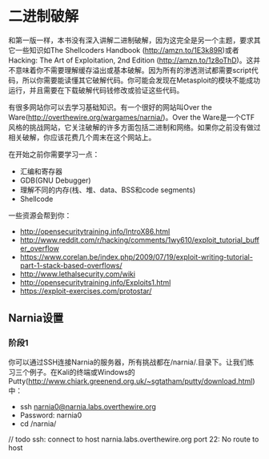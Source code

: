 # 二进制破解

和第一版一样，本书没有深入讲解二进制破解，因为这完全是另一个主题，要求其它一些知识如The Shellcoders Handbook (http://amzn.to/1E3k89R)或者Hacking: The Art of Exploitation, 2nd Edition (http://amzn.to/1z8oThD)。这并不意味着你不需要理解缓存溢出或基本破解。因为所有的渗透测试都需要script代码，所以你需要能读懂其它破解代码。你可能会发现在Metasploit的模块不能成功运行，并且需要在下载破解代码钱修改或验证这些代码。

有很多网站你可以去学习基础知识。有一个很好的网站叫Over the Ware(http://overthewire.org/wargames/narnia/)。Over the Ware是一个CTF风格的挑战网站，它关注破解的许多方面包括二进制和网络。如果你之前没有做过相关破解，你应该花费几个周末在这个网站上。

在开始之前你需要学习一点：

- 汇编和寄存器
- GDB(GNU Debugger)
- 理解不同的内存(栈、堆、data、BSS和code segments)
- Shellcode

一些资源会帮到你：

- http://opensecuritytraining.info/IntroX86.html
- http://www.reddit.com/r/hacking/comments/1wy610/exploit_tutorial_buffer_overflow
- https://www.corelan.be/index.php/2009/07/19/exploit-writing-tutorial-part-1-stack-based-overflows/
- http://www.lethalsecurity.com/wiki
- http://opensecuritytraining.info/Exploits1.html
- https://exploit-exercises.com/protostar/

## Narnia设置

### 阶段1

你可以通过SSH连接Narnia的服务器，所有挑战都在/narnia/.目录下。让我们练习三个例子。在Kali的终端或Windows的Putty(http://www.chiark.greenend.org.uk/~sgtatham/putty/download.html)中：

- ssh narnia0@narnia.labs.overthewire.org
- Password: narnia0
- cd /narnia/

// todo ssh: connect to host narnia.labs.overthewire.org port 22: No route to host

